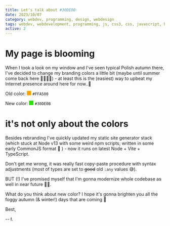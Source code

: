 ```yaml
---
title: Let's talk about #30DE0B
date: 2023/10/07
category: webdev, programming, design, webdesign
tags: webdev, webdevelopment, programming, js, css3, css, javascript, html, html5, web, web development, web developer, webdeveloper, front-end, ts, typescript
active: 2
---
```


# My page is blooming

When I took a look on my window and I've seen typical Polish autumn there, I've decided to change my branding colors a little bit (maybe until summer come back here 🌻🌅🌄🌞) - at least this is the (easiest) way to upbeat my Internet presence around here for now..🤔

Old color: <span style="display:inline-block; width: 1em; height:1em; background: #FFA500;"></span> `#FFA500`

New color: <span style="display:inline-block; width: 1em; height:1em; background: #30de0b;"></span> `#30DE0B`


# it's not only about the colors

Besides rebranding I've quickly updated my static site generator stack (which stuck at Node v13 with some weird npm scripts, written in some early CommonJS format 🤨 ) - now it runs on latest Node + Vite + TypeScript.

Don't get me wrong, it was really fast copy-paste procedure with syntax adjustments (most of types are set to ~~good~~ old `:any` values 😅).

BUT (!) I've promised myself that I'm gonna modernize whole codebase as well in near future 🤞🙂.

What do you think about new color? I hope it's gonna brighten you all the foggy autumn (& winter!) days that are coming 🙌

Best,

-- ł.
